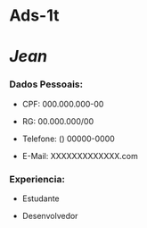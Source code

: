 # Ads-1t
<h1><strong><i>Jean</i></strong></h1>

<h3>Dados Pessoais:</h3>

- CPF: 000.000.000-00

- RG: 00.000.000/00

- Telefone: () 00000-0000

- E-Mail: XXXXXXXXXXXXX.com

<h3>Experiencia:</h3>

- Estudante

- Desenvolvedor